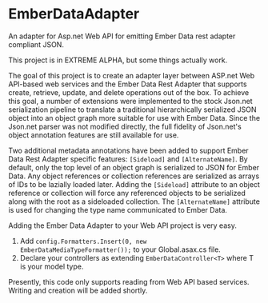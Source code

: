 EmberDataAdapter
================

An adapter for Asp.net Web API for emitting Ember Data rest adapter compliant JSON.

This project is in EXTREME ALPHA, but some things actually work.

The goal of this project is to create an adapter layer between ASP.net Web API-based web services and the Ember Data Rest Adapter that supports create, retrieve, update, and delete operations out of the box. To achieve this goal, a number of extensions were implemented to the stock Json.net serialization pipeline to translate a traditional hierarchically serialized JSON object into an object graph more suitable for use with Ember Data. Since the Json.net parser was not modified directly, the full fidelity of Json.net's object annotation features are still available for use.

Two additional metadata annotations have been added to support Ember Data Rest Adapter specific features: `[Sideload]` and `[AlternateName]`. By default, only the top level of an object graph is serialized to JSON for Ember Data. Any object references or collection references are serialized as arrays of IDs to be lazially loaded later. Adding the `[Sideload]` attribute to an object reference or collection will force any referenced objects to be serialized along with the root as a sideloaded collection. The `[AlternateName]` attribute is used for changing the type name communicated to Ember Data.

Adding the Ember Data Adapter to your Web API project is very easy.

1. Add `config.Formatters.Insert(0, new EmberDataMediaTypeFormatter());` to your Global.asax.cs file.
2. Declare your controllers as extending `EmberDataController<T>` where T is your model type.

Presently, this code only supports reading from Web API based services. Writing and creation will be added shortly.
